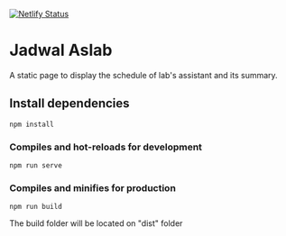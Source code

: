 [![Netlify Status](https://api.netlify.com/api/v1/badges/e4cdea15-757d-45d7-9755-d4e8b807b678/deploy-status)](https://app.netlify.com/sites/jadwal-aslab/deploys)

# Jadwal Aslab

A static page to display the schedule of lab's assistant and its summary.

## Install dependencies

```
npm install
```

### Compiles and hot-reloads for development

```
npm run serve
```

### Compiles and minifies for production

```
npm run build
```

The build folder will be located on "dist" folder
